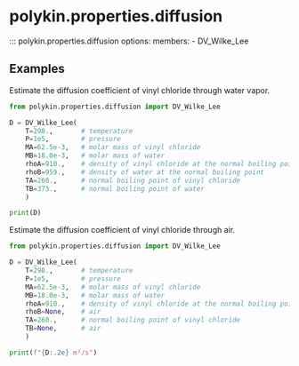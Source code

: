 # polykin.properties.diffusion

::: polykin.properties.diffusion
    options:
        members:
            - DV_Wilke_Lee

## Examples

Estimate the diffusion coefficient of vinyl chloride through water vapor.

```python exec="on" source="console"
from polykin.properties.diffusion import DV_Wilke_Lee

D = DV_Wilke_Lee(
    T=298.,       # temperature
    P=1e5,        # pressure
    MA=62.5e-3,   # molar mass of vinyl chloride
    MB=18.0e-3,   # molar mass of water
    rhoA=910.,    # density of vinyl chloride at the normal boiling point
    rhoB=959.,    # density of water at the normal boiling point
    TA=260.,      # normal boiling point of vinyl chloride
    TB=373.,      # normal boiling point of water
    )

print(D)
```

Estimate the diffusion coefficient of vinyl chloride through air.

```python exec="on" source="console"
from polykin.properties.diffusion import DV_Wilke_Lee

D = DV_Wilke_Lee(
    T=298.,       # temperature
    P=1e5,        # pressure
    MA=62.5e-3,   # molar mass of vinyl chloride
    MB=18.0e-3,   # molar mass of water
    rhoA=910.,    # density of vinyl chloride at the normal boiling point
    rhoB=None,    # air
    TA=260.,      # normal boiling point of vinyl chloride
    TB=None,      # air
    )

print(f"{D:.2e} m²/s")
```

